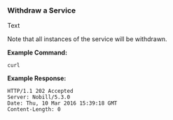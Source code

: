 ### Withdraw a Service

Text

Note that all instances of the service will be withdrawn.

__Example Command:__
```
curl
```

__Example Response:__
```
HTTP/1.1 202 Accepted
Server: Nobill/5.3.0
Date: Thu, 10 Mar 2016 15:39:18 GMT
Content-Length: 0
```

